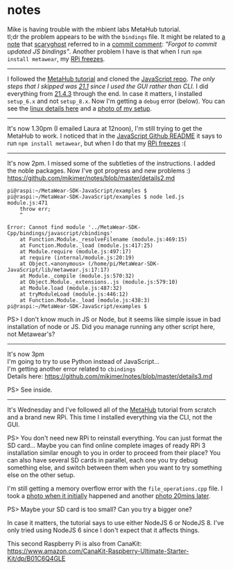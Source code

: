 # notes

Mike is having trouble with the mbient labs MetaHub tutorial.  
tl;dr the problem appears to be with the `bindings` file.  It might be related to [a note](https://github.com/mbientlab/MetaWear-SDK-Cpp/commit/3906944af4e78bd86a8ac5f4ba01a7ca42ce4451) that [scaryghost](https://github.com/scaryghost) referred to in a [commit comment](https://github.com/mbientlab/MetaWear-SDK-Cpp/tree/master/bindings): _"Forgot to commit updated JS bindings"_.  Another problem I have is that when I run  `npm install metawear`, my [RPi freezes](https://github.com/mikimer/notes/blob/master/IMG_1530.JPG).


---

I followed the [MetaHub tutorial](https://mbientlab.com/tutorials/MetaHub.html) and cloned the [JavaScript repo](https://github.com/mbientlab/MetaCloud-SDK-JavaScript). _The only steps that I skipped was [21.1](https://mbientlab.com/tutorials/MetaHub.html#setup-your-hub) since I used the GUI rather than CLI._ I did everything from [21.4.3](https://mbientlab.com/tutorials/MetaHub.html#build-your-own-hub) through the end. In case it matters, I installed `setup_6.x` and not `setup_8.x`. Now I'm getting a `debug` error (below). You can see the [linux details here](https://github.com/mikimer/notes/blob/master/details.md) and a [photo of my setup](https://github.com/mikimer/notes/blob/master/IMG_1393.JPG).

-------

It's now 1.30pm (I emailed Laura at 12noon), I'm still trying to get the MetaHub to work.
I noticed that in the [JavaScript Github README](https://github.com/mbientlab/MetaWear-SDK-JavaScript) it says to run `npm install metawear`, but when I do that my [RPi freezes](https://github.com/mikimer/notes/blob/master/IMG_1530.JPG) :(

-----

It's now 2pm. I missed some of the subtleties of the instructions. I added the noble packages. Now I've got progress and new problems :)
https://github.com/mikimer/notes/blob/master/details2.md 

```
pi@raspi:~/MetaWear-SDK-JavaScript/examples $ 
pi@raspi:~/MetaWear-SDK-JavaScript/examples $ node led.js 
module.js:471
    throw err;
    ^

Error: Cannot find module '../MetaWear-SDK-Cpp/bindings/javascript/cbindings'
    at Function.Module._resolveFilename (module.js:469:15)
    at Function.Module._load (module.js:417:25)
    at Module.require (module.js:497:17)
    at require (internal/module.js:20:19)
    at Object.<anonymous> (/home/pi/MetaWear-SDK-JavaScript/lib/metawear.js:17:17)
    at Module._compile (module.js:570:32)
    at Object.Module._extensions..js (module.js:579:10)
    at Module.load (module.js:487:32)
    at tryModuleLoad (module.js:446:12)
    at Function.Module._load (module.js:438:3)
pi@raspi:~/MetaWear-SDK-JavaScript/examples $ 

```
PS> I don't know much in JS or Node, but it seems like simple issue in bad installation of node or JS. Did you manage running any other script here, not Metawear's?

----

It's now 3pm  
I'm going to try to use Python instead of JavaScript...  
I'm getting another error related to `cbindings`  
Details here: https://github.com/mikimer/notes/blob/master/details3.md  

PS> See inside.

-----

It's Wednesday and I've followed all of the [MetaHub](https://mbientlab.com/tutorials/MetaHub.html#build-your-own-hub) tutorial from scratch and a brand new RPi.  This time I installed everything via the CLI, not the GUI. 

PS> You don't need new RPi to reinstall everything. You can just format the SD card... Maybe you can find online complete images of ready RPi 3 installation similar enough to you in order to proceed from their place? You can also have several SD cards in parallel, each one you try debug something else, and switch between them when you want to try something else on the other setup.

I'm still getting a memory overflow error with the `file_operations.cpp` file.  I took a [photo when it initially](https://github.com/mikimer/notes/blob/master/IMG_6543.JPG) happened and another [photo 20mins later](https://github.com/mikimer/notes/blob/master/IMG_6658.JPG).   

PS> Maybe your SD card is too small? Can you try a bigger one?

In case it matters, the tutorial says to use either NodeJS 6 or NodeJS 8. I've only tried using NodeJS 6 since I don't expect that it affects things. 

This second Raspberry Pi is also from CanaKit: https://www.amazon.com/CanaKit-Raspberry-Ultimate-Starter-Kit/dp/B01C6Q4GLE  



